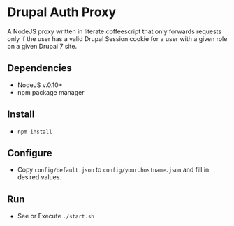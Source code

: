 # Drupal Auth Proxy
A NodeJS proxy written in literate coffeescript that only forwards requests 
only if the user has a valid Drupal Session cookie for a user with a given role
on a given Drupal 7 site.

## Dependencies
- NodeJS v.0.10+
- npm package manager

## Install
- `npm install`

## Configure
- Copy `config/default.json` to `config/your.hostname.json` and fill in desired
  values.

## Run
- See or Execute `./start.sh`
